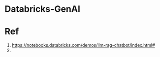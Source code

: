 # Databricks-GenAI

# Ref
1. https://notebooks.databricks.com/demos/llm-rag-chatbot/index.html#
2. 
